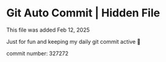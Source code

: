 # Git Auto Commit | Hidden File

This file was added Feb 12, 2025

Just for fun and keeping my daily git commit active 🤪

commit number: 327272
